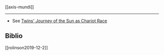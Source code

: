 [[axis-mundi]]

---

- See [Twins' Journey of the Sun as Chariot Race](divine-twins.md)


## Biblio
[[rolinson2019-12-2]]
